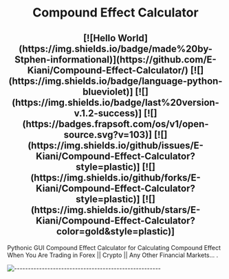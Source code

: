 <h1 align="center"> 
    Compound Effect Calculator
</h1>

<h2 align="center">
    [![Hello World](https://img.shields.io/badge/made%20by-Stphen-informational)](https://github.com/E-Kiani/Compound-Effect-Calculator/)
    [![](https://img.shields.io/badge/language-python-blueviolet)]
    [![](https://img.shields.io/badge/last%20version-v.1.2-success)]
    [![](https://badges.frapsoft.com/os/v1/open-source.svg?v=103)]
    [![](https://img.shields.io/github/issues/E-Kiani/Compound-Effect-Calculator?style=plastic)]
    [![](https://img.shields.io/github/forks/E-Kiani/Compound-Effect-Calculator?style=plastic)]
    [![](https://img.shields.io/github/stars/E-Kiani/Compound-Effect-Calculator?color=gold&style=plastic)]
</h2>


Pythonic GUI Compound Effect Calculator for Calculating Compound Effect When You Are Trading in Forex || Crypto || Any Other Financial Markets... .

![-----------------------------------------------------](https://raw.githubusercontent.com/andreasbm/readme/master/assets/lines/rainbow.png)

